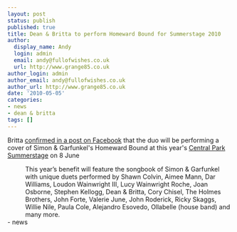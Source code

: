 ```yaml
---
layout: post
status: publish
published: true
title: Dean & Britta to perform Homeward Bound for Summerstage 2010
author:
  display_name: Andy
  login: admin
  email: andy@fullofwishes.co.uk
  url: http://www.grange85.co.uk
author_login: admin
author_email: andy@fullofwishes.co.uk
author_url: http://www.grange85.co.uk
date: '2010-05-05'
categories:
- news
- dean & britta
tags: []
---
```

<div>Britta <a href="http://www.facebook.com/BrittaPhillipsNYC?v=wall&story_fbid=120273561325911">confirmed in a post on Facebook</a> that the duo will be performing a cover of Simon & Garfunkel&#39;s Homeward Bound at this year&#39;s <a href="http://www.summerstage.org/index1.aspx?BD=21734">Central Park Summerstage</a> on 8 June
<p />
<div style="margin-left: 40px;"><span class="articledescription">This year’s benefit will feature the songbook of Simon & Garfunkel with unique duets performed by Shawn Colvin, Aimee Mann, Dar Williams, Loudon Wainwright III, Lucy Wainwright Roche, Joan Osborne, Stephen Kellogg, Dean & Britta, Cory Chisel, The Holmes Brothers, John Forte, Valerie June, John Roderick, Ricky Skaggs, Willie Nile, Paula Cole, Alejandro Esovedo, Ollabelle (house band) and many more.</span></div>
- news
</p></div>
